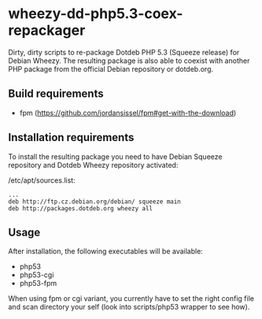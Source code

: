 wheezy-dd-php5.3-coex-repackager
================================

Dirty, dirty scripts to re-package Dotdeb PHP 5.3 (Squeeze release) for Debian Wheezy.
The resulting package is also able to coexist with another PHP package from the official
Debian repository or dotdeb.org.

Build requirements
------------------

* fpm (https://github.com/jordansissel/fpm#get-with-the-download)


Installation requirements
-------------------------

To install the resulting package you need to have Debian Squeeze repository and Dotdeb Wheezy repository activated:

/etc/apt/sources.list:
```
...
deb http://ftp.cz.debian.org/debian/ squeeze main
deb http://packages.dotdeb.org wheezy all
```

Usage
-----

After installation, the following executables will be available:

* php53
* php53-cgi
* php53-fpm

When using fpm or cgi variant, you currently have to set the right config file and scan directory your self
(look into scripts/php53 wrapper to see how).
